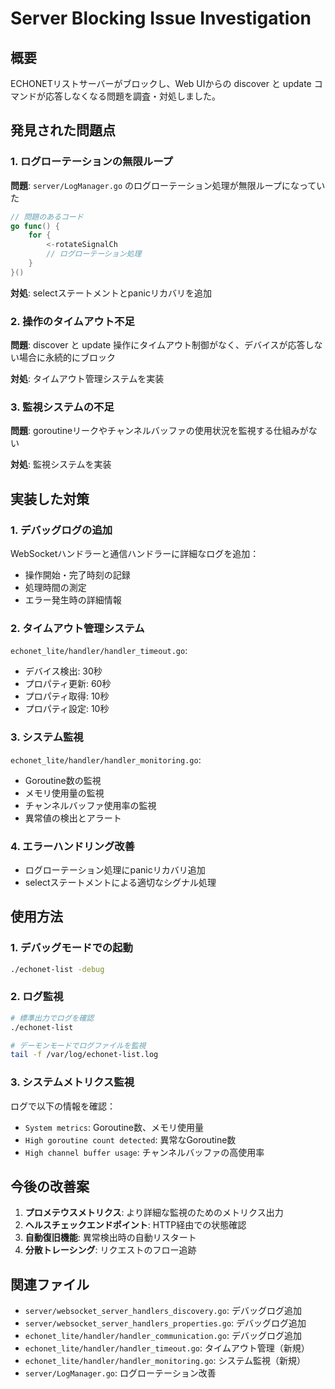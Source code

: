 # Server Blocking Issue Investigation

## 概要

ECHONETリストサーバーがブロックし、Web UIからの discover と update コマンドが応答しなくなる問題を調査・対処しました。

## 発見された問題点

### 1. ログローテーションの無限ループ

**問題**: `server/LogManager.go` のログローテーション処理が無限ループになっていた

```go
// 問題のあるコード
go func() {
    for {
        <-rotateSignalCh
        // ログローテーション処理
    }
}()
```

**対処**: selectステートメントとpanicリカバリを追加

### 2. 操作のタイムアウト不足

**問題**: discover と update 操作にタイムアウト制御がなく、デバイスが応答しない場合に永続的にブロック

**対処**: タイムアウト管理システムを実装

### 3. 監視システムの不足

**問題**: goroutineリークやチャンネルバッファの使用状況を監視する仕組みがない

**対処**: 監視システムを実装

## 実装した対策

### 1. デバッグログの追加

WebSocketハンドラーと通信ハンドラーに詳細なログを追加：

- 操作開始・完了時刻の記録
- 処理時間の測定
- エラー発生時の詳細情報

### 2. タイムアウト管理システム

`echonet_lite/handler/handler_timeout.go`:
- デバイス検出: 30秒
- プロパティ更新: 60秒
- プロパティ取得: 10秒
- プロパティ設定: 10秒

### 3. システム監視

`echonet_lite/handler/handler_monitoring.go`:
- Goroutine数の監視
- メモリ使用量の監視
- チャンネルバッファ使用率の監視
- 異常値の検出とアラート

### 4. エラーハンドリング改善

- ログローテーション処理にpanicリカバリ追加
- selectステートメントによる適切なシグナル処理

## 使用方法

### 1. デバッグモードでの起動

```bash
./echonet-list -debug
```

### 2. ログ監視

```bash
# 標準出力でログを確認
./echonet-list

# デーモンモードでログファイルを監視
tail -f /var/log/echonet-list.log
```

### 3. システムメトリクス監視

ログで以下の情報を確認：
- `System metrics`: Goroutine数、メモリ使用量
- `High goroutine count detected`: 異常なGoroutine数
- `High channel buffer usage`: チャンネルバッファの高使用率

## 今後の改善案

1. **プロメテウスメトリクス**: より詳細な監視のためのメトリクス出力
2. **ヘルスチェックエンドポイント**: HTTP経由での状態確認
3. **自動復旧機能**: 異常検出時の自動リスタート
4. **分散トレーシング**: リクエストのフロー追跡

## 関連ファイル

- `server/websocket_server_handlers_discovery.go`: デバッグログ追加
- `server/websocket_server_handlers_properties.go`: デバッグログ追加
- `echonet_lite/handler/handler_communication.go`: デバッグログ追加
- `echonet_lite/handler/handler_timeout.go`: タイムアウト管理（新規）
- `echonet_lite/handler/handler_monitoring.go`: システム監視（新規）
- `server/LogManager.go`: ログローテーション改善